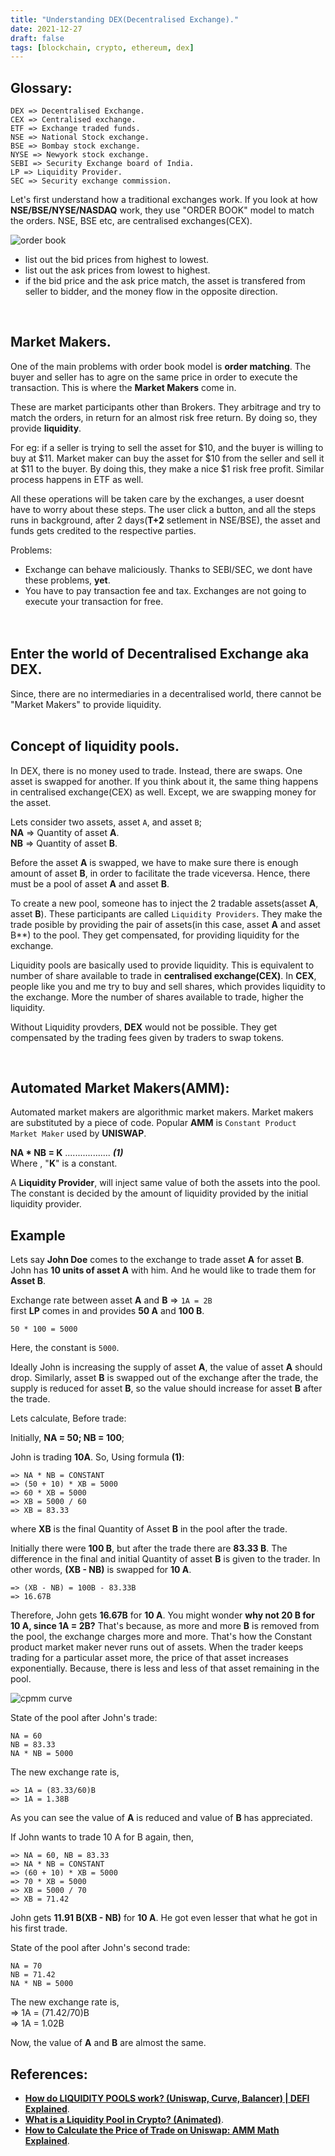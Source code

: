 ```yaml
---
title: "Understanding DEX(Decentralised Exchange)."
date: 2021-12-27
draft: false
tags: [blockchain, crypto, ethereum, dex]
---
```


## **Glossary:**
```
DEX => Decentralised Exchange.
CEX => Centralised exchange.
ETF => Exchange traded funds.
NSE => National Stock exchange.
BSE => Bombay stock exchange.
NYSE => Newyork stock exchange.
SEBI => Security Exchange board of India.
LP => Liquidity Provider.
SEC => Security exchange commission.
```

Let's first understand how a traditional exchanges work. If you look at how **NSE/BSE/NYSE/NASDAQ** work, they use "ORDER BOOK" model to match the orders. NSE, BSE etc, are centralised exchanges(CEX).

![order book](/orderbook.png)

* list out the bid prices from highest to lowest.
* list out the ask prices from lowest to highest.
* if the bid price and the ask price match, the asset is transfered from seller to bidder, and the money flow in the opposite direction.

<br>

## **Market Makers.**
One of the main problems with order book model is **order matching**. The buyer and seller has to agre on the same price in order to execute the transaction. This is where the **Market Makers** come in.

These are market participants other than Brokers. They arbitrage and try to match the orders, in return for an almost risk free return. By doing so, they provide **liquidity**.

For eg: if a seller is trying to sell the asset for $10, and the buyer is willing to buy at $11. Market maker can buy the asset for $10 from the seller and sell it at $11 to the buyer. By doing this, they make a nice $1 risk free profit. Similar process happens in ETF as well.

All these operations will be taken care by the exchanges, a user doesnt have to worry about these steps. The user click a button, and all the steps runs in background, after 2 days(**T+2** setlement in NSE/BSE), the asset and funds gets credited to the respective parties.

Problems:
* Exchange can behave maliciously. Thanks to SEBI/SEC, we dont have these problems, **yet**.
* You have to pay transaction fee and tax. Exchanges are not going to execute your transaction for free.
<br><br><br>

## **Enter the world of Decentralised Exchange aka DEX.**

Since, there are no intermediaries in a decentralised world, there cannot be "Market Makers" to provide liquidity.
<br><br>

## **Concept of liquidity pools.**

In DEX, there is no money used to trade. Instead, there are swaps. One asset is swapped for another. If you think about it, the same thing happens in centralised exchange(CEX) as well. Except, we are swapping money for the asset. 

Lets consider two assets, asset ```A```, and asset ```B```;<br>
**NA** => Quantity of asset **A**.<br>
**NB** => Quantity of asset **B**.<br>

Before the asset **A** is swapped, we have to make sure there is enough amount of asset **B**, in order to facilitate the trade viceversa. Hence, there must be a pool of asset **A** and asset **B**.

To create a new pool, someone has to inject the 2 tradable assets(asset **A**, asset **B**). These participants are called ```Liquidity Providers```. They make the trade posible by providing the pair of assets(in this case, asset **A** and asset B**) to the pool. They get compensated, for providing liquidity for the exchange.

Liquidity pools are basically used to provide liquidity. This is equivalent to number of share available to trade in **centralised exchange(CEX)**. In **CEX**, people like you and me try to buy and sell shares, which provides liquidity to the exchange. More the number of shares available to trade, higher the liquidity.

Without Liquidity provders, **DEX** would not be possible. They get compensated by the trading fees given by traders to swap tokens.

<br>

## **Automated Market Makers(AMM):**

Automated market makers are algorithmic market makers. Market makers are substituted by a piece of code. Popular **AMM** is ```Constant Product Market Maker``` used by **UNISWAP**.

**NA * NB = K**   .................. ***(1)*** 
<br>
Where , "**K**" is a constant.<br>

A **Liquidity Provider**, will inject same value of both the assets into the pool. The constant is decided by the amount of liquidity provided by the initial liquidity provider.

## Example

Lets say **John Doe** comes to the exchange to trade asset **A** for asset **B**. John has **10 units of asset A** with him. And he would like to trade them for **Asset B**.

Exchange rate between asset **A** and **B** => ```1A = 2B```<br>
first **LP** comes in and provides **50 A** and **100 B**.<br>

```50 * 100 = 5000```

Here, the constant is ```5000```.

Ideally John is increasing the supply of asset **A**, the value of asset **A** should drop. Similarly, asset **B** is swapped out of the exchange after the trade, the supply is reduced for asset **B**, so the value should increase for asset **B** after the trade.

Lets calculate, Before trade:<br>

Initially, **NA = 50; NB = 100**;

John is trading **10A**. So, Using formula **(1)**:<br>
```
=> NA * NB = CONSTANT
=> (50 + 10) * XB = 5000
=> 60 * XB = 5000
=> XB = 5000 / 60
=> XB = 83.33
```

where **XB** is the final Quantity of Asset **B** in the pool after the trade.

Initially there were **100 B**, but after the trade there are **83.33 B**. The difference in the final and initial Quantity of asset **B** is given to the trader. In other words, **(XB - NB)** is swapped for **10 A**.

```
=> (XB - NB) = 100B - 83.33B
=> 16.67B
```

Therefore, John gets **16.67B** for **10 A**. You might wonder **why not 20 B for 10 A, since 1A = 2B?** That's because, as more and more **B** is removed from the pool, the exchange charges more and more. That's how the Constant product market maker never runs out of assets. When the trader keeps trading for a particular asset more, the price of that asset increases exponentially. Because, there is less and less of that asset remaining in the pool.

![cpmm curve](/CPMM.png)

State of the pool after John's trade:
```
NA = 60
NB = 83.33
NA * NB = 5000
```
The new exchange rate is,
```
=> 1A = (83.33/60)B
=> 1A = 1.38B
```

As you can see the value of **A** is reduced and value of **B** has appreciated.

If John wants to trade 10 A for B again, then,
```
=> NA = 60, NB = 83.33
=> NA * NB = CONSTANT
=> (60 + 10) * XB = 5000
=> 70 * XB = 5000
=> XB = 5000 / 70
=> XB = 71.42
```
John gets **11.91 B(XB - NB)** for **10 A**. He got even lesser that what he got in his first trade.

State of the pool after John's second trade:<br>
```
NA = 70
NB = 71.42
NA * NB = 5000
```
The new exchange rate is,<br>
=> 1A = (71.42/70)B <br>
=> 1A = 1.02B<br>

Now, the value of **A** and **B** are almost the same.

## References:

* **[How do LIQUIDITY POOLS work? (Uniswap, Curve, Balancer) | DEFI Explained](https://www.youtube.com/watch?v=cizLhxSKrAc&t=554s)**.
* **[What is a Liquidity Pool in Crypto? (Animated)](https://www.youtube.com/watch?v=dVJzcFDo498&t=3s)**.
* **[How to Calculate the Price of Trade on Uniswap: AMM Math Explained](https://www.youtube.com/watch?v=Af3NxB7r-Ws)**.